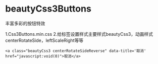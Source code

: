 # beautyCss3Buttons
丰富多彩的按钮特效

1.Css3Buttons.min.css
2.给标签设置样式主要样式beautyCss3，动画样式centerRotateSide，leftScaleRight等等

````
<a class="beautyCss3 centerRotateSideReverse" data-title='取消' href="javascript:void(0)">取消</a>
````
